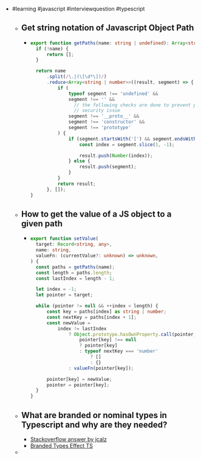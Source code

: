 - #learning #javascript #interviewquestion #typescript
	- ## Get string notation of Javascript Object Path
		- ```typescript
		  export function getPaths(name: string | undefined): Array<string | number> {
		  	if (!name) {
		  		return [];
		  	}
		  
		  	return name
		  		.split(/\.|(\[\d*\])/)
		  		.reduce<Array<string | number>>((result, segment) => {
		  			if (
		  				typeof segment !== 'undefined' &&
		  				segment !== '' &&
		                  // the following checks are done to prevent prototype pollution
		                  // security issue
		  				segment !== '__proto__' &&
		  				segment !== 'constructor' &&
		  				segment !== 'prototype'
		  			) {
		  				if (segment.startsWith('[') && segment.endsWith(']')) {
		  					const index = segment.slice(1, -1);
		  
		  					result.push(Number(index));
		  				} else {
		  					result.push(segment);
		  				}
		  			}
		  			return result;
		  		}, []);
		  }
		  ```
	- ## How to get the value of a JS object to a given path
		- ```typescript
		  export function setValue(
		  	target: Record<string, any>,
		  	name: string,
		  	valueFn: (currentValue?: unknown) => unknown,
		  ) {
		  	const paths = getPaths(name);
		  	const length = paths.length;
		  	const lastIndex = length - 1;
		  
		  	let index = -1;
		  	let pointer = target;
		  
		  	while (pointer != null && ++index < length) {
		  		const key = paths[index] as string | number;
		  		const nextKey = paths[index + 1];
		  		const newValue =
		  			index != lastIndex
		  				? Object.prototype.hasOwnProperty.call(pointer, key) &&
		  					pointer[key] !== null
		  					? pointer[key]
		  					: typeof nextKey === 'number'
		  						? []
		  						: {}
		  				: valueFn(pointer[key]);
		  
		  		pointer[key] = newValue;
		  		pointer = pointer[key];
		  	}
		  }
		  ```
	- ## What are branded or nominal types in Typescript and why are they needed?
		- [Stackoverflow answer by jcalz](https://stackoverflow.com/questions/78245502/how-to-check-if-an-input-is-a-branded-type-in-typescript)
		- [Branded Types Effect TS](https://effect.website/docs/guides/style/branded-types#the-problem-with-typescripts-structural-typing)
	-